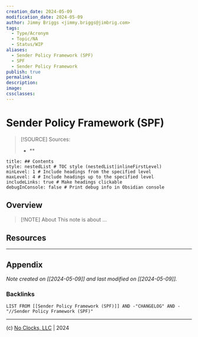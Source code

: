 ```yaml
---
creation_date: 2024-05-09
modification_date: 2024-05-09
author: Jimmy Briggs <jimmy.briggs@jimbrig.com>
tags:
  - Type/Acronym
  - Topic/NA
  - Status/WIP
aliases:
  - Sender Policy Framework (SPF)
  - SPF
  - Sender Policy Framework
publish: true
permalink:
description:
image:
cssclasses:
---
```


# Sender Policy Framework (SPF)

> [!SOURCE] Sources:
> - **

```table-of-contents
title: ## Contents 
style: nestedList # TOC style (nestedList|inlineFirstLevel)
minLevel: 1 # Include headings from the specified level
maxLevel: 4 # Include headings up to the specified level
includeLinks: true # Make headings clickable
debugInConsole: false # Print debug info in Obsidian console
```

## Overview

> [!NOTE] About
> This note is about ...

## Resources

***

## Appendix

*Note created on [[2024-05-09]] and last modified on [[2024-05-09]].*

### Backlinks

```dataview
LIST FROM [[Sender Policy Framework (SPF)]] AND -"CHANGELOG" AND -"//Sender Policy Framework (SPF)"
```

***

(c) [No Clocks, LLC](https://github.com/noclocks) | 2024


